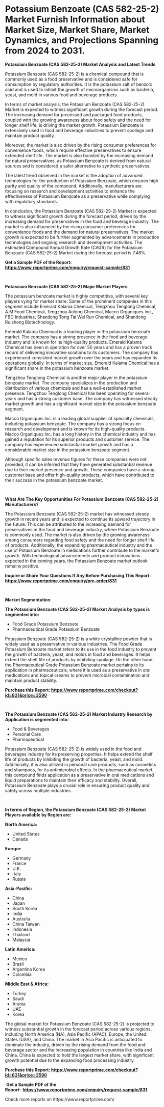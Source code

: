 <p><h1>Potassium Benzoate (CAS 582-25-2) Market Furnish Information about Market Size, Market Share, Market Dynamics, and Projections Spanning from 2024 to 2031.</h1></p><p><strong>Potassium Benzoate (CAS 582-25-2) Market Analysis and Latest Trends</strong></p>
<p><p>Potassium Benzoate (CAS 582-25-2) is a chemical compound that is commonly used as a food preservative and is considered safe for consumption by regulatory authorities. It is the potassium salt of benzoic acid and is used to inhibit the growth of microorganisms such as bacteria, yeast, and mold in various food and beverage products.</p><p>In terms of market analysis, the Potassium Benzoate (CAS 582-25-2) Market is expected to witness significant growth during the forecast period. The increasing demand for processed and packaged food products, coupled with the growing awareness about food safety and the need for longer shelf life, is driving the market growth. Potassium Benzoate is extensively used in food and beverage industries to prevent spoilage and maintain product quality.</p><p>Moreover, the market is also driven by the rising consumer preferences for convenience foods, which require effective preservatives to ensure extended shelf life. The market is also boosted by the increasing demand for natural preservatives, as Potassium Benzoate is derived from natural sources and is considered a safer alternative to synthetic preservatives.</p><p>The latest trend observed in the market is the adoption of advanced technologies for the production of Potassium Benzoate, which ensures high purity and quality of the compound. Additionally, manufacturers are focusing on research and development activities to enhance the effectiveness of Potassium Benzoate as a preservative while complying with regulatory standards.</p><p>In conclusion, the Potassium Benzoate (CAS 582-25-2) Market is expected to witness significant growth during the forecast period, driven by the increasing demand for preservatives in the food and beverage industry. The market is also influenced by the rising consumer preferences for convenience foods and the demand for natural preservatives. The market growth is expected to be further augmented by advancements in production technologies and ongoing research and development activities. The estimated Compound Annual Growth Rate (CAGR) for the Potassium Benzoate (CAS 582-25-2) Market during the forecast period is 7.48%.</p></p>
<p><strong>Get a Sample PDF of the Report:&nbsp; <a href="https://www.reportprime.com/enquiry/request-sample/831">https://www.reportprime.com/enquiry/request-sample/831</a></strong></p>
<p>&nbsp;</p>
<p><strong>Potassium Benzoate (CAS 582-25-2) Major Market Players</strong></p>
<p><p>The potassium benzoate market is highly competitive, with several key players vying for market share. Some of the prominent companies in this segment include Emerald Kalama Chemical, Tengzhou Tenglong Chemical, A.M Food Chemical, Tengzhou Aolong Chemical, Macco Organiques Inc., FBC Industries, Shandong Tong Tai Wei Run Chemical, and Shandong Ruisheng Biotechnology.</p><p>Emerald Kalama Chemical is a leading player in the potassium benzoate market. The company has a strong presence in the food and beverage industry and is known for its high-quality products. Emerald Kalama Chemical has been in operation for over 50 years and has a proven track record of delivering innovative solutions to its customers. The company has experienced consistent market growth over the years and has expanded its operations globally. In terms of market size, Emerald Kalama Chemical has a significant share in the potassium benzoate market.</p><p>Tengzhou Tenglong Chemical is another major player in the potassium benzoate market. The company specializes in the production and distribution of various chemicals and has a well-established market presence. Tengzhou Tenglong Chemical has been operating for several years and has a strong customer base. The company has witnessed steady market growth and has a significant market size in the potassium benzoate segment.</p><p>Macco Organiques Inc. is a leading global supplier of specialty chemicals, including potassium benzoate. The company has a strong focus on research and development and is known for its high-quality products. Macco Organiques Inc. has a long history in the chemical industry and has gained a reputation for its superior products and customer service. The company has experienced substantial market growth and has a considerable market size in the potassium benzoate segment.</p><p>Although specific sales revenue figures for these companies were not provided, it can be inferred that they have generated substantial revenue due to their market presence and growth. These companies have a strong customer base and offer high-quality products, which have contributed to their success in the potassium benzoate market.</p></p>
<p>&nbsp;</p>
<p><strong>What Are The Key Opportunities For Potassium Benzoate (CAS 582-25-2) Manufacturers?</strong></p>
<p><p>The Potassium Benzoate (CAS 582-25-2) market has witnessed steady growth in recent years and is expected to continue its upward trajectory in the future. This can be attributed to the increasing demand for preservatives in the food and beverage industry, where Potassium Benzoate is commonly used. The market is also driven by the growing awareness among consumers regarding food safety and the need for longer shelf life of products. Additionally, the expanding pharmaceutical industry and the use of Potassium Benzoate in medications further contribute to the market's growth. With technological advancements and product innovations expected in the coming years, the Potassium Benzoate market outlook remains positive.</p></p>
<p><strong>Inquire or Share Your Questions If Any Before Purchasing This Report: <a href="https://www.reportprime.com/enquiry/pre-order/831">https://www.reportprime.com/enquiry/pre-order/831</a></strong></p>
<p>&nbsp;</p>
<p><strong>Market Segmentation</strong></p>
<p><strong>The Potassium Benzoate (CAS 582-25-2) Market Analysis by types is segmented into:</strong></p>
<p><ul><li>Food Grade Potassium Benzoate</li><li>Pharmaceutical Grade Potassium Benzoate</li></ul></p>
<p><p>Potassium Benzoate (CAS 582-25-2) is a white crystalline powder that is widely used as a preservative in various industries. The Food Grade Potassium Benzoate market refers to its use in the food industry to prevent the growth of bacteria, yeast, and molds in food and beverages. It helps extend the shelf life of products by inhibiting spoilage. On the other hand, the Pharmaceutical Grade Potassium Benzoate market pertains to its application in pharmaceuticals, where it is used as a preservative in oral medications and topical creams to prevent microbial contamination and maintain product stability.</p></p>
<p><strong>Purchase this Report:&nbsp;<a href="https://www.reportprime.com/checkout?id=831&price=3590">https://www.reportprime.com/checkout?id=831&price=3590</a></strong></p>
<p>&nbsp;</p>
<p><strong>The Potassium Benzoate (CAS 582-25-2) Market Industry Research by Application is segmented into:</strong></p>
<p><ul><li>Food & Beverages</li><li>Personal Care</li><li>Pharmaceutical</li></ul></p>
<p><p>Potassium Benzoate (CAS 582-25-2) is widely used in the food and beverages industry for its preserving properties. It helps extend the shelf life of products by inhibiting the growth of bacteria, yeast, and mold. Additionally, it is also utilized in personal care products, such as cosmetics and shampoos, for its antimicrobial effects. In the pharmaceutical market, this compound finds application as a preservative in oral medications and liquid preparations to maintain their efficacy and stability. Overall, Potassium Benzoate plays a crucial role in ensuring product quality and safety across multiple industries.</p></p>
<p>&nbsp;</p>
<p><strong>In terms of Region, the Potassium Benzoate (CAS 582-25-2) Market Players available by Region are:</strong></p>
<p>
    <p> <strong> North America: </strong>
        <ul>
            <li>United States</li>
            <li>Canada</li>
        </ul>
        </p> 
    <p> <strong> Europe: </strong>
        <ul>
            <li>Germany</li>
            <li>France</li>
            <li>U.K.</li>
            <li>Italy</li>
            <li>Russia</li>
        </ul>
        </p> 
    <p> <strong> Asia-Pacific: </strong>
        <ul>
            <li>China</li>
            <li>Japan</li>
            <li>South Korea</li>
            <li>India</li>
            <li>Australia</li>
            <li>China Taiwan</li>
            <li>Indonesia</li>
            <li>Thailand</li>
            <li>Malaysia</li>
        </ul>
        </p> 
    <p> <strong> Latin America: </strong>
        <ul>
            <li>Mexico</li>
            <li>Brazil</li>
            <li>Argentina Korea</li>
            <li>Colombia</li>
        </ul>
        </p> 
    <p> <strong> Middle East & Africa: </strong>
        <ul>
            <li>Turkey</li>
            <li>Saudi</li>
            <li>Arabia</li>
            <li>UAE</li>
            <li>Korea</li>
        </ul>
    </p>
    </p>
<p><p>The global market for Potassium Benzoate (CAS 582-25-2) is projected to witness substantial growth in the forecast period across various regions, including North America (NA), Asia Pacific (APAC), Europe, the United States (USA), and China. The market in Asia Pacific is anticipated to dominate the industry, driven by the rising demand from the food and beverage sector and the increasing population in countries like India and China. China is expected to hold the largest market share, with significant growth potential due to the expanding food processing industry.</p></p>
<p><strong>Purchase this Report: <a href="https://www.reportprime.com/checkout?id=831&price=3590">https://www.reportprime.com/checkout?id=831&price=3590</a></strong></p>
<p>&nbsp;<strong>Get a Sample PDF of the Report:&nbsp;&nbsp;<a href="https://www.reportprime.com/enquiry/request-sample/831">https://www.reportprime.com/enquiry/request-sample/831</a></strong></p>
<p><strong></strong></p>
<p>Check more reports on https://www.reportprime.com/</p>